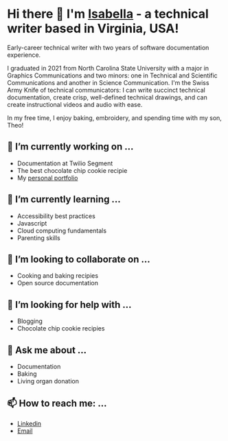 # Hi there 👋 I'm [Isabella](https://isabella-goss.github.io/portfolio/) - a technical writer based in Virginia, USA!

Early-career technical writer with two years of software documentation experience. 

I graduated in 2021 from North Carolina State University with a major in Graphics Communications and two minors: one in Technical and Scientific Communications and another in Science Communication. I'm the Swiss Army Knife of technical communicators: I can write succinct technical documentation, create crisp, well-defined technical drawings, and can create instructional videos and audio with ease. 

In my free time, I enjoy baking, embroidery, and spending time with my son, Theo!

## 🔭 I’m currently working on ...
  - Documentation at Twilio Segment
  - The best chocolate chip cookie recipie
  - My [personal portfolio](https://isabella-goss.github.io/portfolio/)

## 🌱 I’m currently learning ...
  - Accessibility best practices
  - Javascript
  - Cloud computing fundamentals
  - Parenting skills

## 👯 I’m looking to collaborate on ...
  - Cooking and baking recipies
  - Open source documentation
  
## 🤔 I’m looking for help with ...
  - Blogging
  - Chocolate chip cookie recipies

## 💬 Ask me about ...
  - Documentation
  - Baking
  - Living organ donation

## 📫 How to reach me: ...
  - [Linkedin](https://www.linkedin.com/in/gossisabella/)
  - [Email](mailto:forstisabella@gmail.com)
              



